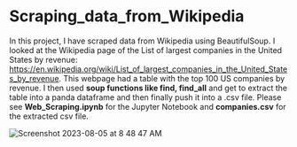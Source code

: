 # Scraping_data_from_Wikipedia

In this project, I have scraped data from Wikipedia using BeautifulSoup. I looked at the Wikipedia page of the List of largest companies in the United States by revenue: https://en.wikipedia.org/wiki/List_of_largest_companies_in_the_United_States_by_revenue. This webpage had a table with the top 100 US companies by revenue. I then used **soup functions like find, find_all** and get to extract the table into a panda dataframe and then finally push it into a .csv file. Please see **Web_Scraping.ipynb** for the Jupyter Notebook and **companies.csv** for the extracted csv file.


![Screenshot 2023-08-05 at 8 48 47 AM](https://github.com/mayank8893/Web_Scraping_Projects/assets/69361645/f7ebabb6-b72a-4968-a6c6-bc3e5b9ada0d)
